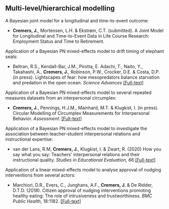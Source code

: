 ## Multi-level/hierarchical modelling

A Bayesian joint model for a longitudinal and time-to-event outcome:

- **Cremers, J.**, Mortensen, L.H. & Ekstrøm, C.T. (submitted). A Joint Model for Longitudinal and Time-to-Event Data in Life Course Research: Employment Status and Time to Retirement.

Application of a Bayesian PN mixed-effects model to drift timing of elephant seals:

- Beltran, R.S., Kendall-Bar, J.M., Pirotta, E. Adachi, T., Naito, Y., Takahashi, A., **Cremers, J.**, Robinson, P.W., Crocker, D.E. & Costa, D.P. (in press). Lightscapes of fear: how mesopredators balance starvation and predation in the open ocean. *Science Advances* [[Full-text]]()

Application of a Bayesian PN mixed-effects model to several repeated measures
datasets from an interpersonal circumplex:

- **Cremers, J.**, Pennings, H.J.M., Mainhard, M.T. & Klugkist, I. (in press). Circular Modelling of Circumplex Measurements for Interpersonal Behavior. *Assessment*. [[Full-text]](https://doi.org/10.1080/00273171.2019.1693332)

Application of a Bayesian PN mixed-effects model to investigate the association between
teacher-student interpersonal relations and instructional expertise:

- van der Lans, R.M, **Cremers, J.**, Klugkist, I. & Zwart, R. (2020) How you say what you say: Teachers' interpersonal relations and their instructional quality. *Studies in Educational Evaluation, 66* [[Full-text]](https://doi.org/10.1016/j.stueduc.2020.100902)

Application of a linear mixed-effects model to analyse approval of nudging interventions from several actors:

- Marchiori, D.R., Evers, C., Junghans, A.F., **Cremers, J.** & De Ridder, D.T.D. (2018). Citizen approval of nudging interventions promoting healthy eating: The role of intrusiveness and trustworthiness.  *BMC Public Health*, 18:1182. [[Full-text]](https://doi.org/10.1186/s12889-018-6097-y)

